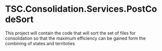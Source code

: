 # TSC.Consolidation.Services.PostCodeSort
This project will contain the code that will sort the set of files for consolidation so that the maximum efficiency can be gained form the combining of states and territoties
